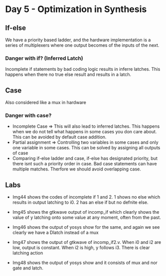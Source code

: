 # Day 5 - Optimization in Synthesis

## If-else

We have a priority based ladder, and the hardware implementation is a series of multiplexers where one output becomes of the inputs of the next.

### Danger with if? (Inferred Latch)

Incomplete if statements by bad coding logic results in inferre latches. This happens when there no true else result and results in a latch.

## Case
Also considered like a mux in hardware

### Danger with case?

* Incomplete Case => This will also lead to inferred latches. This happens when we do not tell what happens in some cases you don care about. This can be avoided by default case addition.
* Partial assignment => Controlling two variables in some cases and only one variable in some cases. This can be solved by assigning all outputs of case
* Comparing if-else ladder and case, if-else has designated priority, but there isnt such a priority order in case. Bad case statements can have multiple matches. Therfore we should avoid overlapping case.

## Labs

* Img44 shows the codes of incomplete if 1 and 2. 1 shows no else which results in output latching to i0. 2 has an else if but no defnite else.
* Img45 shows the gtkwave output of incomp_if which clearly shows the value of y latching onto some value at any moment, often from the past.
* Img46 shows the output of yosys show for the same, and again we see clearly we have a Dlatch instead of a mux

* Img47 shows the output of gtkwave of incomp_if2.v. When i0 and i2 are low, output is constant. When i2 is high, y follows i3. There is clear latching action
* Img48 shows the output of yosys show and it consists of mux and nor gate and latch.
